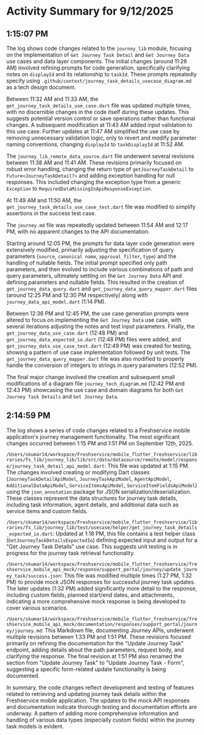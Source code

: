 # Activity Summary for 9/12/2025

## 1:15:07 PM
The log shows code changes related to the `journey_lib` module, focusing on the implementation of `Get Journey Task Detail` and `Get Journey Data` use cases and data layer components.  The initial changes (around 11:26 AM) involved refining prompts for code generation, specifically clarifying notes on `displayId` and its relationship to `taskId`.  These prompts repeatedly specify using  `.github/context/journey_task_details_usecase_diagram.md` as a tech design document.

Between 11:32 AM and 11:33 AM, the `get_journey_task_details_use_case.dart` file was updated multiple times, with no discernible changes in the code itself during these updates.  This suggests potential version control or save operations rather than functional changes.  A subsequent modification at 11:43 AM added input validation to this use case.  Further updates at 11:47 AM simplified the use case by removing unnecessary validation logic, only to revert and modify parameter naming conventions, changing `displayId` to `taskDisplayId` at 11:52 AM.

The `journey_lib_remote_data_source.dart` file underwent several revisions between 11:38 AM and 11:41 AM.  These revisions primarily focused on robust error handling, changing the return type of `getJourneyTaskDetail` to `Future<JourneyTaskDetail?>` and adding exception handling for null responses. This included changing the exception type from a generic `Exception` to `RequiredDataMissingInApiResponseException`.

At 11:49 AM and 11:50 AM, the  `get_journey_task_details_use_case_test.dart` file was modified to simplify assertions in the success test case.

The `journey.md` file was repeatedly updated between 11:54 AM and 12:17 PM, with no apparent changes to the API documentation.

Starting around 12:05 PM, the prompts for data layer code generation were extensively modified, primarily adjusting the specification of query parameters (`source`, `canonical name`, `approval_filter`, `type`) and the handling of nullable fields.  The initial prompt specified only path parameters, and then evolved to include various combinations of path and query parameters, ultimately settling on the  `Get Journey Data` API and defining parameters and nullable fields. This resulted in the creation of  `get_journey_data_query.dart` and `get_journey_data_query_mapper.dart` files (around 12:25 PM and 12:30 PM respectively) along with `journey_data_api_model.dart` (1:14 PM).

Between 12:36 PM and 12:45 PM, the use case generation prompts were altered to focus on implementing the `Get Journey Data` use case, with several iterations adjusting the notes and test input parameters. Finally, the `get_journey_data_use_case.dart` (12:48 PM) and  `get_journey_data_expected_io.dart` (12:48 PM) files were added, and `get_journey_data_use_case_test.dart` (12:49 PM) was created for testing, showing a pattern of use case implementation followed by unit tests. The `get_journey_data_query_mapper.dart` file was also modified to properly handle the conversion of integers to strings in query parameters (12:52 PM).

The final major change involved the creation and subsequent small modifications  of a diagram file `journey_tech_diagram.md` (12:42 PM and 12:43 PM) showcasing the use case and domain diagrams for both `Get Journey Task Details` and `Get Journey Data`.


## 2:14:59 PM
The log shows a series of code changes related to a Freshservice mobile application's journey management functionality.  The most significant changes occurred between 1:15 PM and 1:51 PM on September 12th, 2025.


`/Users/skumar14/workspace/Freshservice/mobile_flutter_freshservice/libraries/fs_lib/journey_lib/lib/src/data/datasource/remote/model/response/journey_task_detail_api_model.dart`: This file was updated at 1:15 PM.  The changes involved creating or modifying Dart classes (`JourneyTaskDetailApiModel`, `JourneyTaskApiModel`, `AgentApiModel`, `AdditionalDataApiModel`, `ServiceItemsApiModel`, `ServiceItemFieldsApiModel`) using the `json_annotation` package for JSON serialization/deserialization. These classes represent the data structures for journey task details, including task information, agent details, and additional data such as service items and custom fields.


`/Users/skumar14/workspace/Freshservice/mobile_flutter_freshservice/libraries/fs_lib/journey_lib/test/usecase/helper/get_journey_task_details_expected_io.dart`: Updated at 1:18 PM, this file contains a test helper class (`GetJourneyTaskDetailsExpectedIo`) defining expected input and output for a "Get Journey Task Details" use case. This suggests unit testing is in progress for the journey task retrieval functionality.


`/Users/skumar14/workspace/Freshservice/mobile_flutter_freshservice/freshservice_mobile_api_mock/response/support_portal/journey/update_journey_task/success.json`: This file was modified multiple times (1:27 PM, 1:32 PM) to provide mock JSON responses for successful journey task updates.  The later updates (1:32 PM) added significantly more detail to the response, including custom fields, planned start/end dates, and attachments, indicating a more comprehensive mock response is being developed to cover various scenarios.


`/Users/skumar14/workspace/Freshservice/mobile_flutter_freshservice/freshservice_mobile_api_mock/documentation/responses/support_portal/journey/journey.md`: This Markdown file, documenting Journey APIs, underwent multiple revisions between 1:33 PM and 1:51 PM. These revisions focused primarily on refining the documentation for the "Update Journey Task" endpoint, adding details about the path parameters, request body, and clarifying the response.  The final revision at 1:51 PM also renamed the section from "Update Journey Task" to "Update Journey Task - Form", suggesting a specific form-related update functionality is being documented.

In summary, the code changes reflect development and testing of features related to retrieving and updating journey task details within the Freshservice mobile application.  The updates to the mock API responses and documentation indicate thorough testing and documentation efforts are underway.  A pattern of adding more comprehensive information and handling of various data types (especially custom fields) within the journey task models is evident.
